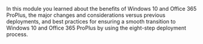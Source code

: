 
In this module you learned about the benefits of Windows 10 and Office 365 ProPlus, the major changes and considerations versus previous deployments, and best practices for ensuring a smooth transition to Windows 10 and Office 365 ProPlus by using the eight-step deployment process.

